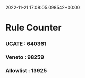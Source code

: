 2022-11-21 17:08:05.098542+00:00
# Rule Counter 
 ### UCATE : 640361

 ### Veneto : 98259

 ### Allowlist : 13925